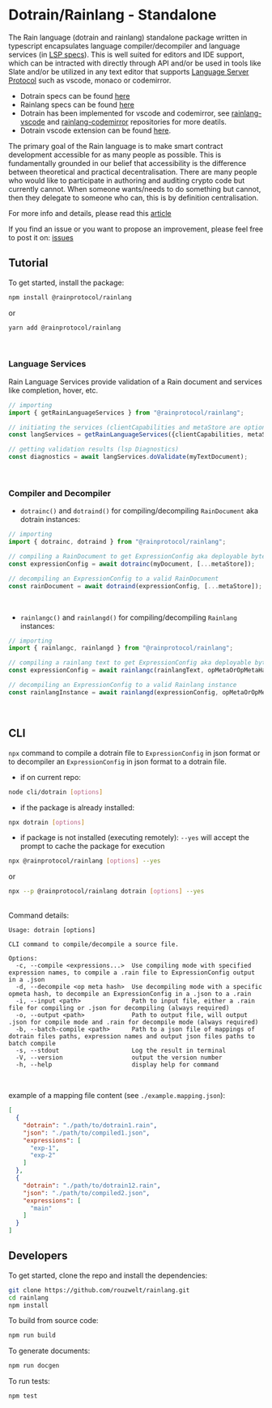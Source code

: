 # **Dotrain/Rainlang - Standalone**
The Rain language (dotrain and rainlang) standalone package written in typescript encapsulates language compiler/decompiler and language services (in [LSP specs](https://microsoft.github.io/language-server-protocol/specifications/lsp/3.17/specification/)). This is well suited for editors and IDE support, which can be intracted with directly through API and/or be used in tools like Slate and/or be utilized in any text editor that supports [Language Server Protocol](https://microsoft.github.io/language-server-protocol/) such as vscode, monaco or codemirror.
- Dotrain specs can be found [here](https://github.com/rainprotocol/specs/blob/main/dotrain.md)
- Rainlang specs can be found [here](https://github.com/rainprotocol/specs/blob/main/rainlang.md)
- Dotrain has been implemented for vscode and codemirror, see [rainlang-vscode](https://github.com/rainprotocol/rainlang-vscode) and [rainlang-codemirror](https://github.com/rainprotocol/rainlang-codemirror) repositories for more deatils.
- Dotrain vscode extension can be found [here](https://marketplace.visualstudio.com/items?itemName=rainprotocol.rainlang-vscode).

The primary goal of the Rain language is to make smart contract development accessible for as many people as possible. This is fundamentally grounded in our belief that accessibility is the difference between theoretical and practical decentralisation. There are many people who would like to participate in authoring and auditing crypto code but currently cannot. When someone wants/needs to do something but cannot, then they delegate to someone who can, this is by definition centralisation.

For more info and details, please read this [article](https://hackmd.io/@REJeq0MuTUiqnjx9w5SsUA/HJj9s-nfi#Rainlang-has-a-spectrum-of-representations-from-concise-gtexplicit)

If you find an issue or you want to propose an improvement, please feel free to post it on: [issues](https://github.com/rainprotocol/rainlang/issues)


## **Tutorial**
To get started, install the package:
```bash
npm install @rainprotocol/rainlang
```
or
```bash
yarn add @rainprotocol/rainlang
```
<br>


### **Language Services**
Rain Language Services provide validation of a Rain document and services like completion, hover, etc.
```typescript
// importing
import { getRainLanguageServices } from "@rainprotocol/rainlang";

// initiating the services (clientCapabilities and metaStore are optional arguments)
const langServices = getRainLanguageServices({clientCapabilities, metaStore});

// getting validation results (lsp Diagnostics)
const diagnostics = await langServices.doValidate(myTextDocument);
```
<br>

### **Compiler and Decompiler**
- `dotrainc()` and `dotraind()` for compiling/decompiling `RainDocument` aka dotrain instances:
```typescript
// importing
import { dotrainc, dotraind } from "@rainprotocol/rainlang";

// compiling a RainDocument to get ExpressionConfig aka deployable bytes
const expressionConfig = await dotrainc(myDocument, [...metaStore]);

// decompiling an ExpressionConfig to a valid RainDocument
const rainDocument = await dotraind(expressionConfig, [...metaStore]);
```
<br>

- `rainlangc()` and `rainlangd()` for compiling/decompiling `Rainlang` instances:
```typescript
// importing
import { rainlangc, rainlangd } from "@rainprotocol/rainlang";

// compiling a rainlang text to get ExpressionConfig aka deployable bytes
const expressionConfig = await rainlangc(rainlangText, opMetaOrOpMetaHash);

// decompiling an ExpressionConfig to a valid Rainlang instance
const rainlangInstance = await rainlangd(expressionConfig, opMetaOrOpMetaHash);
```

<br>

## CLI
`npx` command to compile a dotrain file to `ExpressionConfig` in json format or to decompiler an `ExpressionConfig` in json format to a dotrain file.
 - if on current repo:
```bash
node cli/dotrain [options]
```
 - if the package is already installed:
```bash
npx dotrain [options]
```
 - if package is not installed (executing remotely): 
 `--yes` will accept the prompt to cache the package for execution
```bash
npx @rainprotocol/rainlang [options] --yes
```
 or
```bash
npx --p @rainprotocol/rainlang dotrain [options] --yes
```
 <br>
 Command details:

    Usage: dotrain [options]

    CLI command to compile/decompile a source file.

    Options:
      -c, --compile <expressions...>  Use compiling mode with specified expression names, to compile a .rain file to ExpressionConfig output in a .json
      -d, --decompile <op meta hash>  Use decompiling mode with a specific opmeta hash, to decompile an ExpressionConfig in a .json to a .rain
      -i, --input <path>              Path to input file, either a .rain file for compiling or .json for decompiling (always required)
      -o, --output <path>             Path to output file, will output .json for compile mode and .rain for decompile mode (always required)
      -b, --batch-compile <path>      Path to a json file of mappings of dotrain files paths, expression names and output json files paths to batch compile
      -s, --stdout                    Log the result in terminal
      -V, --version                   output the version number
      -h, --help                      display help for command

<br>

example of a mapping file content (see `./example.mapping.json`):
```json
[
  {
    "dotrain": "./path/to/dotrain1.rain",
    "json": "./path/to/compiled1.json",
    "expressions": [
      "exp-1", 
      "exp-2"
    ]
  },
  {
    "dotrain": "./path/to/dotrain12.rain",
    "json": "./path/to/compiled2.json",
    "expressions": [
      "main"
    ]
  }
]
```

## **Developers**
To get started, clone the repo and install the dependencies:
```bash
git clone https://github.com/rouzwelt/rainlang.git
cd rainlang
npm install
```


To build from source code:
```bash
npm run build
```


To generate documents:
```bash
npm run docgen
```


To run tests:
```bash
npm test
```
